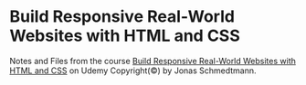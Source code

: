 # Build Responsive Real-World Websites with HTML and CSS
Notes and Files from the course [Build Responsive Real-World Websites with HTML and CSS](https://www.udemy.com/course/design-and-develop-a-killer-website-with-html5-and-css3/) on Udemy
Copyright(©) by Jonas Schmedtmann.
